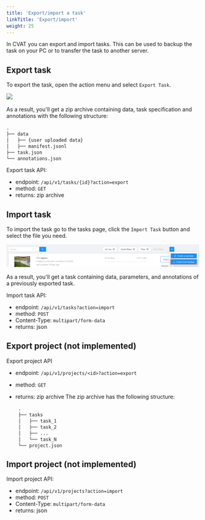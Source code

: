 ```yaml
---
title: 'Export/import a task'
linkTitle: 'Export/import'
weight: 25
---
```


In CVAT you can export and import tasks.
This can be used to backup the task on your PC or to transfer the task to another server.

## Export task

To export the task, open the action menu and select `Export Task`.

![](/images/image219_mapillary_vistas.jpg)

As a result, you'll get a zip archive containing data, task specification and annotations with the following structure:

```
.
├── data
│   ├── {user uploaded data}
│   ├── manifest.jsonl
├── task.json
└── annotations.json
```

Export task API:

- endpoint: `/api/v1/tasks/{id}?action=export​`
- method: `GET`
- returns: zip archive

## Import task

To import the task go to the tasks page, click the `Import Task` button and select the file you need.

![](/images/image220.jpg)

As a result, you'll get a task containing data, parameters, and annotations of a previously exported task.

Import task API:

- endpoint: `/api/v1/tasks?action=import​`
- method: `POST`
- Content-Type: `multipart/form-data​`
- returns: json

## Export project (not implemented)

Export project API

- endpoint: `/api/v1/projects/<id>?action=export​`
- method: `GET`
- returns: zip archive
  The zip archive has the following structure:

  ```
   .
   ├── tasks
   │   ├── task_1
   │   ├── task_2
   │   ├── ...
   │   └── task_N
   └── project.json
  ```

## Import project (not implemented)

Import project API:

- endpoint: `/api/v1/projects?action=import​`
- method: `POST`
- Content-Type: `multipart/form-data​`
- returns: json
